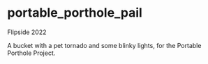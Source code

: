 # portable_porthole_pail
Flipside 2022

A bucket with a pet tornado and some blinky lights, for the Portable Porthole Project.
